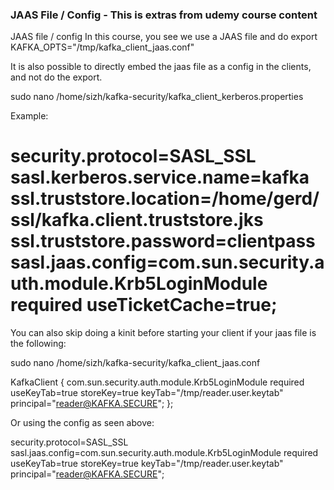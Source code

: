 ### JAAS File / Config - This is extras from udemy course content

JAAS file / config
In this course, you see we use a JAAS file and do export KAFKA_OPTS="/tmp/kafka_client_jaas.conf" 

It is also possible to directly embed the jaas file as a config in the clients, and not do the export.

sudo nano /home/sizh/kafka-security/kafka_client_kerberos.properties 

Example:

security.protocol=SASL_SSL
sasl.kerberos.service.name=kafka
ssl.truststore.location=/home/gerd/ssl/kafka.client.truststore.jks
ssl.truststore.password=clientpass
sasl.jaas.config=com.sun.security.auth.module.Krb5LoginModule required useTicketCache=true;
=================

You can also skip doing a kinit before starting your client if your jaas file is the following:

sudo nano /home/sizh/kafka-security/kafka_client_jaas.conf

KafkaClient {
    com.sun.security.auth.module.Krb5LoginModule required
    useKeyTab=true
    storeKey=true
    keyTab="/tmp/reader.user.keytab"
    principal="reader@KAFKA.SECURE";
};

Or using the config as seen above:

security.protocol=SASL_SSL
sasl.jaas.config=com.sun.security.auth.module.Krb5LoginModule required useKeyTab=true storeKey=true keyTab="/tmp/reader.user.keytab" principal="reader@KAFKA.SECURE";

